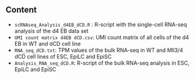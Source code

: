 Content
-------

* `scRNAseq_Analysis_d4EB_dCD.R` : R-script with the single-cell RNA-seq analysis of the d4 EB data set
* `UMI count matrix d4EB dCD.csv`: UMI count matrix of all cells of the d4 EB in WT and dCD cell line
* `RNA_seq_dCD.txt`: TPM values of the bulk RNA-seq in WT and Mll3/4 dCD cell lines of ESC, EpiLC and EpiSC
* `Analysis_RNA_seq_dCD.R`: R-script of the bulk RNA-seq analysis in ESC, EpiLC and EpiSC
